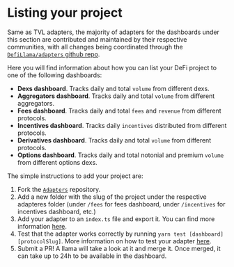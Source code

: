 # Listing your project

Same as TVL adapters, the majority of adapters for the dashboards under this section are contributed and maintained by their respective communities, with all changes being coordinated through the [`DefiLlama/adapters` github repo](https://github.com/DefiLlama/adapters).

Here you will find information about how you can list your DeFi project to one of the following dashboards:
- **Dexs dashboard**. Tracks daily and total `volume` from different dexs.
- **Aggregators dashboard**. Tracks daily and total `volume` from different aggregators.
- **Fees dashboard**. Tracks daily and total `fees` and `revenue` from different protocols.
- **Incentives dashboard**. Tracks daily `incentives` distributed from different protocols.
- **Derivatives dashboard**. Tracks daily and total `volume` from different protocols.
- **Options dashboard**. Tracks daily and total notonial and premium `volume` from different options dexs.

The simple instructions to add your project are:
1. Fork the [`Adapters`](https://github.com/DefiLlama/adapters) repository.
2. Add a new folder with the slug of the project under the respective adapteres folder (under `/fees` for fees dashboard, under `/incentives` for incentives dashboard, etc.)
3. Add your adapter to an `index.ts` file and export it. You can find more information [here](how-to-build-an-adapter.md).
4. Test that the adapter works correctly by running `yarn test [dashboard] [protocolSlug]`. More information on how to test your adapter [here](how-to-test-your-adapter.md).
5. Submit a PR! A llama will take a look at it and merge it. Once merged, it can take up to 24h to be available in the dashboard.